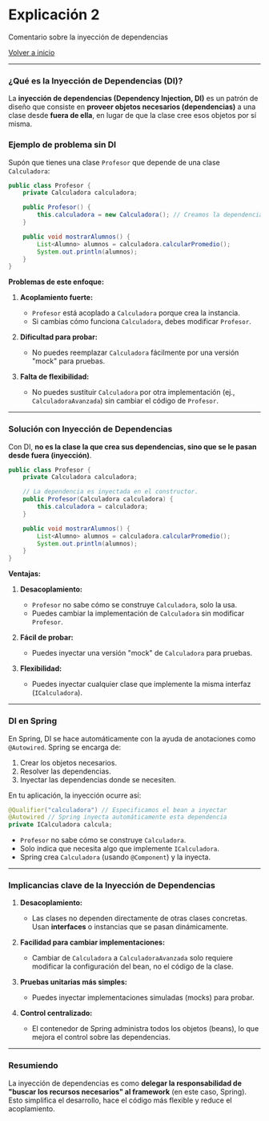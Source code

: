# Explicación 2

Comentario sobre la inyección de dependencias

[Volver a inicio](README.md)

---


### **¿Qué es la Inyección de Dependencias (DI)?**

La **inyección de dependencias (Dependency Injection, DI)** es un patrón de diseño que consiste en **proveer objetos necesarios (dependencias)** a una clase desde **fuera de ella**, en lugar de que la clase cree esos objetos por sí misma.

### **Ejemplo de problema sin DI**
Supón que tienes una clase `Profesor` que depende de una clase `Calculadora`:

```java
public class Profesor {
    private Calculadora calculadora;

    public Profesor() {
        this.calculadora = new Calculadora(); // Creamos la dependencia aquí.
    }

    public void mostrarAlumnos() {
        List<Alumno> alumnos = calculadora.calcularPromedio();
        System.out.println(alumnos);
    }
}
```

**Problemas de este enfoque:**
1. **Acoplamiento fuerte:** 
   - `Profesor` está acoplado a `Calculadora` porque crea la instancia.
   - Si cambias cómo funciona `Calculadora`, debes modificar `Profesor`.
   
2. **Dificultad para probar:**
   - No puedes reemplazar `Calculadora` fácilmente por una versión "mock" para pruebas.
   
3. **Falta de flexibilidad:**
   - No puedes sustituir `Calculadora` por otra implementación (ej., `CalculadoraAvanzada`) sin cambiar el código de `Profesor`.

---

### **Solución con Inyección de Dependencias**

Con DI, **no es la clase la que crea sus dependencias, sino que se le pasan desde fuera (inyección)**.

```java
public class Profesor {
    private Calculadora calculadora;

    // La dependencia es inyectada en el constructor.
    public Profesor(Calculadora calculadora) {
        this.calculadora = calculadora;
    }

    public void mostrarAlumnos() {
        List<Alumno> alumnos = calculadora.calcularPromedio();
        System.out.println(alumnos);
    }
}
```

**Ventajas:**
1. **Desacoplamiento:** 
   - `Profesor` no sabe cómo se construye `Calculadora`, solo la usa.
   - Puedes cambiar la implementación de `Calculadora` sin modificar `Profesor`.
   
2. **Fácil de probar:**
   - Puedes inyectar una versión "mock" de `Calculadora` para pruebas.
   
3. **Flexibilidad:**
   - Puedes inyectar cualquier clase que implemente la misma interfaz (`ICalculadora`).

---

### **DI en Spring**
En Spring, DI se hace automáticamente con la ayuda de anotaciones como `@Autowired`. Spring se encarga de:
1. Crear los objetos necesarios.
2. Resolver las dependencias.
3. Inyectar las dependencias donde se necesiten.

En tu aplicación, la inyección ocurre así:
```java
@Qualifier("calculadora") // Especificamos el bean a inyectar
@Autowired // Spring inyecta automáticamente esta dependencia
private ICalculadora calcula;
```

- `Profesor` no sabe cómo se construye `Calculadora`.
- Solo indica que necesita algo que implemente `ICalculadora`.
- Spring crea `Calculadora` (usando `@Component`) y la inyecta.

---

### **Implicancias clave de la Inyección de Dependencias**
1. **Desacoplamiento:** 
   - Las clases no dependen directamente de otras clases concretas. Usan **interfaces** o instancias que se pasan dinámicamente.

2. **Facilidad para cambiar implementaciones:**
   - Cambiar de `Calculadora` a `CalculadoraAvanzada` solo requiere modificar la configuración del bean, no el código de la clase.

3. **Pruebas unitarias más simples:**
   - Puedes inyectar implementaciones simuladas (mocks) para probar.

4. **Control centralizado:**
   - El contenedor de Spring administra todos los objetos (beans), lo que mejora el control sobre las dependencias.

---

### **Resumiendo**
La inyección de dependencias es como **delegar la responsabilidad de "buscar los recursos necesarios" al framework** (en este caso, Spring). Esto simplifica el desarrollo, hace el código más flexible y reduce el acoplamiento.